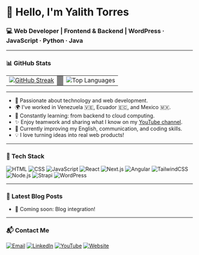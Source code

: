 # 👋 Hello, I'm Yalith Torres

### 💻 Web Developer | Frontend & Backend | WordPress · JavaScript · Python · Java

---

### 📊 GitHub Stats

<table>
  <tr>
    <td>
      <a href="https://git.io/streak-stats">
        <img src="https://streak-stats.demolab.com?user=YTorresL&theme=radical&hide_border=true" alt="GitHub Streak"/>
      </a>
    </td>
    <td style="width: 1px; background-color: gray;"></td>
    <td style="border: 'none';">
      <img src="https://github-readme-stats.vercel.app/api/top-langs/?username=YTorresL&theme=tokyonight&show_icons=true&hide_border=true&layout=compact" alt="Top Languages"/>
    </td>
  </tr>
</table>

---

- 🚀 Passionate about technology and web development.
- 🌍 I've worked in Venezuela 🇻🇪, Ecuador 🇪🇨, and Mexico 🇲🇽.
- 🧠 Constantly learning: from backend to cloud computing.
- ✨ Enjoy teamwork and sharing what I know on my [YouTube channel](https://youtube.com/tu-canal).
- 🌱 Currently improving my English, communication, and coding skills.
- 💡 I love turning ideas into real web products!

---

### 🧰 Tech Stack

![HTML](https://img.shields.io/badge/HTML5-E34F26?style=flat&logo=html5&logoColor=white)
![CSS](https://img.shields.io/badge/CSS3-1572B6?style=flat&logo=css3&logoColor=white)
![JavaScript](https://img.shields.io/badge/JavaScript-F7DF1E?style=flat&logo=javascript&logoColor=black)
![React](https://img.shields.io/badge/React-20232A?style=flat&logo=react&logoColor=61DAFB)
![Next.js](https://img.shields.io/badge/Next.js-000000?style=flat&logo=nextdotjs)
![Angular](https://img.shields.io/badge/Angular-DD0031?style=flat&logo=angular&logoColor=white)
![TailwindCSS](https://img.shields.io/badge/TailwindCSS-38B2AC?style=flat&logo=tailwind-css&logoColor=white)
![Node.js](https://img.shields.io/badge/Node.js-339933?style=flat&logo=node.js&logoColor=white)
![Strapi](https://img.shields.io/badge/Strapi-4945FF?style=flat&logo=strapi&logoColor=white)
![WordPress](https://img.shields.io/badge/WordPress-21759B?style=flat&logo=wordpress&logoColor=white)

---

### 📝 Latest Blog Posts

<!-- BLOG-POST-LIST:START -->
- 🚧 Coming soon: Blog integration!
<!-- BLOG-POST-LIST:END -->

---

### 📬 Contact Me

[![Email](https://img.shields.io/badge/Gmail-D14836?style=flat&logo=gmail&logoColor=white)](mailto:tuemail@gmail.com)
[![LinkedIn](https://img.shields.io/badge/LinkedIn-blue?style=flat&logo=linkedin&logoColor=white)](https://linkedin.com/in/tuusuario)
[![YouTube](https://img.shields.io/badge/YouTube-red?style=flat&logo=youtube&logoColor=white)](https://youtube.com/tu-canal)
[![Website](https://img.shields.io/badge/Website-000000?style=flat&logo=about-dot-me&logoColor=white)](https://tusitio.dev)


